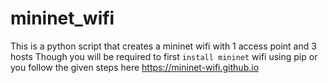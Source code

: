 # mininet_wifi
This is a python script that creates a mininet wifi with 1 access point and 3 hosts
Though you will be required to first `install mininet` wifi using pip or you follow the given steps here https://mininet-wifi.github.io 
